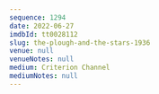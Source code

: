 ```yaml
---
sequence: 1294
date: 2022-06-27
imdbId: tt0028112
slug: the-plough-and-the-stars-1936
venue: null
venueNotes: null
medium: Criterion Channel
mediumNotes: null
---
```

